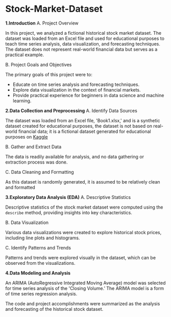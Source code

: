 # Stock-Market-Dataset
**1.Introduction**
A. Project Overview

In this project, we analyzed a fictional historical stock market dataset. The dataset was loaded from an Excel file and used for educational purposes to teach time series analysis, data visualization, and forecasting techniques. The dataset does not represent real-world financial data but serves as a practical example.

B. Project Goals and Objectives

The primary goals of this project were to:
- Educate on time series analysis and forecasting techniques.
- Explore data visualization in the context of financial markets.
- Provide practical experience for beginners in data science and machine learning.

**2.Data Collection and Preprocessing**
A. Identify Data Sources

The dataset was loaded from an Excel file, 'Book1.xlsx,' and is a synthetic dataset created for educational purposes, the dataset is not based on real-world financial data; it is a fictional dataset generated for educational purposes on [Kaggle](https://www.kaggle.com/datasets/arnavsmayan/stock-market-dataset/data)

B. Gather and Extract Data

The data is readily available for analysis, and no data gathering or extraction process was done.

C. Data Cleaning and Formatting

As this dataset is randomly generated, it is assumed to be relatively clean and formatted

**3.Exploratory Data Analysis (EDA)**
A. Descriptive Statistics

Descriptive statistics of the stock market dataset were computed using the `describe` method, providing insights into key characteristics.

B. Data Visualization

Various data visualizations were created to explore historical stock prices, including line plots and histograms.

C. Identify Patterns and Trends

Patterns and trends were explored visually in the dataset, which can be observed from the visualizations.

**4.Data Modeling and Analysis**

An ARIMA (AutoRegressive Integrated Moving Average) model was selected for time series analysis of the 'Closing Volume.’ The ARIMA model is a form of time series regression analysis.

The code and project accomplishments were summarized as the analysis and forecasting of the historical stock dataset.
